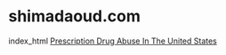 # shimadaoud.com
index_html
[Prescription Drug Abuse In The United States](https://shemaaali.github.io/shimadaoud1/)
